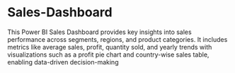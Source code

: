 # Sales-Dashboard
This Power BI Sales Dashboard provides key insights into sales performance across segments, regions, and product categories. It includes metrics like average sales, profit, quantity sold, and yearly trends with visualizations such as a profit pie chart and country-wise sales table, enabling data-driven decision-making
